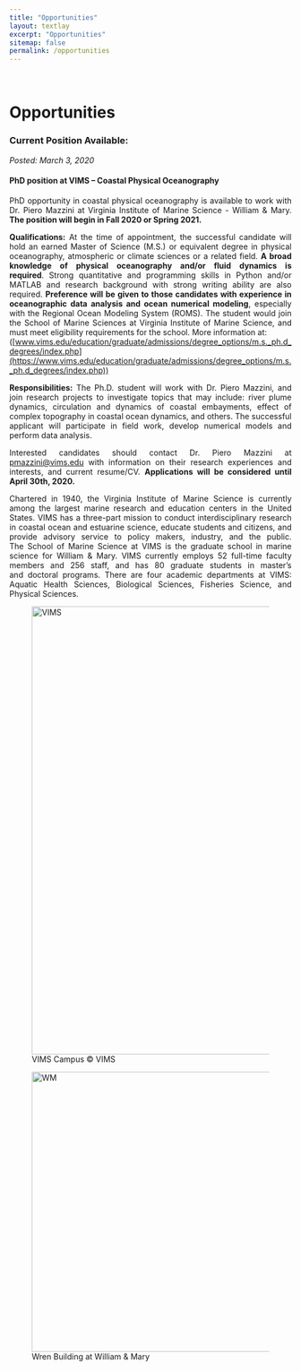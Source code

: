 ```yaml
---
title: "Opportunities"
layout: textlay
excerpt: "Opportunities"
sitemap: false
permalink: /opportunities
---
```


<br>

# Opportunities

<div style="text-align:justify" markdown="1">

<!--<p> We are currently looking for passionate new graduate students and postdocs to join the COLAB team!</p>

<p> If you are interested in working with us, please send me an [email](mailto:pmazzini@vims.edu). State briefly why you are interested and attach a short CV. **Important**: please insert _"Application Master / PhD / Postdoc "_ in the subject line.</p>

<p> You will have the chance to work on projects conducted in a wide range of environments, from shallow estuaries and small bays, all the way to the continental shelf and beyond. You will participate in oceanographic cruises, be involved in setting up and deploying instruments to measure ocean properties, analyzing satellite remote sensing data, and running and analyzing numerical models. You will learn to identify important research questions and make scientific discoveries.</p> -->

### Current Position Available:

<i> Posted: March 3, 2020 </i>

#### **PhD position at VIMS – Coastal Physical Oceanography**

PhD opportunity in coastal physical oceanography is available to work with Dr. Piero Mazzini at Virginia Institute of Marine Science - William & Mary. **The position will begin in Fall 2020 or Spring 2021.**

**Qualifications:** At the time of appointment, the successful candidate will hold an earned Master of Science (M.S.) or equivalent degree in physical oceanography, atmospheric or climate sciences or a related field. **A broad knowledge of physical oceanography and/or fluid dynamics is required**. Strong quantitative and programming skills in Python and/or MATLAB and research background with strong writing ability are also required. **Preference will be given to those candidates with experience in oceanographic data analysis and ocean numerical modeling**, especially with the Regional Ocean Modeling System (ROMS). The student would join the School of Marine Sciences at Virginia Institute of Marine Science, and must meet eligibility requirements for the school. More information at: <br> ([www.vims.edu/education/graduate/admissions/degree_options/m.s._ph.d_degrees/index.php](https://www.vims.edu/education/graduate/admissions/degree_options/m.s._ph.d_degrees/index.php))

**Responsibilities:** The Ph.D. student will work with Dr. Piero Mazzini, and join research projects to investigate topics that may include: river plume dynamics, circulation and dynamics of coastal embayments, effect of complex topography in coastal ocean dynamics, and others. The successful applicant will participate in field work, develop numerical models and perform data analysis.

Interested candidates should contact Dr. Piero Mazzini at [pmazzini@vims.edu](mailto:pmazzini@vims.edu) with information on their research experiences and interests, and current resume/CV. **Applications will be considered until April 30th, 2020.**

<!--The student will receive a four-year research assistantship stipend (including tuition and fees); funding in subsequent years could be through either research or teaching assistantships.-->

Chartered in 1940, the Virginia Institute of Marine Science is currently among the largest marine research and education centers in the United States. VIMS has a three-part mission to conduct interdisciplinary research in coastal ocean and estuarine science, educate students and citizens, and provide advisory service to policy makers, industry, and the public. The School of Marine Science at VIMS is the graduate school in marine science for William & Mary. VIMS currently employs 52 full-time faculty members and 256 staff, and has 80 graduate students in master’s and doctoral programs. There are four academic departments at VIMS: Aquatic Health Sciences, Biological Sciences, Fisheries Science, and Physical Sciences.

<!--### External funding sources:

**Dr. Nancy Foster Scholarship Program (NOAA)**: The National Oceanic and Atmospheric Administration (NOAA) offers 4 awards for grad studies in oceanography, marine biology, or maritime archaeology. Students pursing a master's degree are supported for 2 years and those pursuing a doctoral degree are supported for 4 years. Scholarship recipients will attend NOAA Orientation Training in their 1st year in the summer. A 12-month stipend of $30,000 in addition to an education allowance of up to $12,000, and up to $10,000 of support for a 4-6 week program collaboration at a NOAA facility (Total: $42,000 per year). **Open only to U.S. citizens or permanent residents, or citizens of U.S. territories. Women and minority students are particularly encouraged to apply**. Prospective students eligible. Applications due early December. More info at: <a href='https://fosterscholars.noaa.gov/aboutscholarship.html'> Dr. Nancy Scholarship</a>.

**NSF Graduate Research Fellowship Program**: Supports outstanding graduate students in NSF-supported science, technology, engineering, and mathematics disciplines who are pursuing research-based Master's and doctoral degrees at accredited United States institutions. Three-year annual stipend of $34,000 along with a $12,000 cost of education allowance for tuition and fees (paid to the institution). The fellowship is competitive, and those planning to apply should devote a sincere effort to their application. **Individuals who are not a U.S. citizen, U.S. national, or permanent resident at the time of application are not eligible**. Applications due early October. More info at: <a href='https://www.nsfgrfp.org/'> NSF Graduate Research </a>.

**American Meteorological Society Graduate Fellowships**: The AMS Fellowship Program is a source of unique opportunities for outstanding students looking to pursue graduate education in the atmospheric or related sciences. The program helps these first-year graduate students to be educated about unique challenges facing the world so that they may better tackle real-world issues after graduation. **To be eligible to apply for a fellowship, a student must be: entering their first year of graduate school in the fall and provide evidence of acceptance as a full-time student at an accredited U.S. institution at the time of the award; pursuing a degree in the atmospheric or related sciences; U.S. citizens or hold permanent resident status.** A $25,000 stipend will be presented to each fellowship recipient for a nine-month period in the academic year. Applications due early January. More info at: <a href="https://www.ametsoc.org/ams/index.cfm/information-for/students/ams-scholarships-and-fellowships/ams-graduate-fellowships/"> AMS Fellowship</a>. -->

<div class="container-fluid">
<div class="row">

<div class="col-sm-6">
<figure>
<img src="{{ site.url }}{{ site.baseurl }}/images/contapic/vims_aereal_2.jpg" class="img-responsive" width="800px" height="auto" alt="VIMS"/>
<figcaption> VIMS Campus <span class="copyright">&copy;</span> VIMS
</figcaption>
</figure>
</div>

<div class="col-sm-6">
<figure>
<img src="{{ site.url }}{{ site.baseurl }}/images/slider_carousel/wren_building_Cassia.jpg" class="img-responsive" width="500px" height="auto" alt="WM" />
<figcaption> Wren Building at William & Mary
</figcaption>
</figure>
</div>

</div>
</div>
